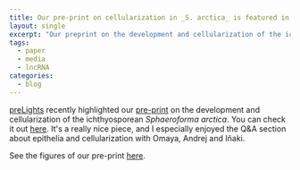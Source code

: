 ```yaml
---
title: Our pre-print on cellularization in _S. arctica_ is featured in preLights
layout: single
excerpt: "Our preprint on the development and cellularization of the ichthyosporean _S. arctica_ is featured in preLights"
tags:
  - paper
  - media
  - lncRNA
categories:
  - blog
---
```


[preLights](https://prelights.biologists.com/) recently highlighted our [pre-print](https://www.biorxiv.org/content/10.1101/563726v1) on the development and cellularization of the ichthyosporean _Sphaeroforma arctica_. You can check it out [here](https://prelights.biologists.com/highlights/a-unicellular-relative-of-animals-generates-an-epithelium-like-cell-layer-by-actomyosin-dependent-cellularization/). It's a really nice piece, and I especially enjoyed the Q&A section about epithelia and cellularization with Omaya, Andrej and Iñaki.

See the figures of our pre-print [here](https://jonbra.github.io/publications/01-2019-Sar_development/).

